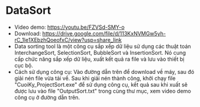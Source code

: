# DataSort

- Video demo: https://youtu.be/FZVSd-SMY-o
- Download: https://drive.google.com/file/d/113KxNVMGw5yh-rC_1le1XEbzhQoeofxC/view?usp=share_link 
- Data sorting tool là một công cụ sắp xếp dữ liệu sử dụng các thuật toán InterchangeSort, SelectionSort, BubbleSort và InsertionSort. Nó cung cấp chức năng sắp xếp dữ liệu, xuất kết quả ra file và lưu vào thiết bị cục bộ.
- Cách sử dụng công cụ: Vào đường dẫn trên để download về máy, sau đó giải nén file vừa tải về. Sau khi giải nén thành công, khởi chạy file "CuoiKy_ProjectSort.exe" để sử dụng công cụ, kết quả sau khi xuất sẽ được lưu vào file "OutputSort.txt" trong cùng thư mục, xem video demo công cụ ở đường dẫn trên.
